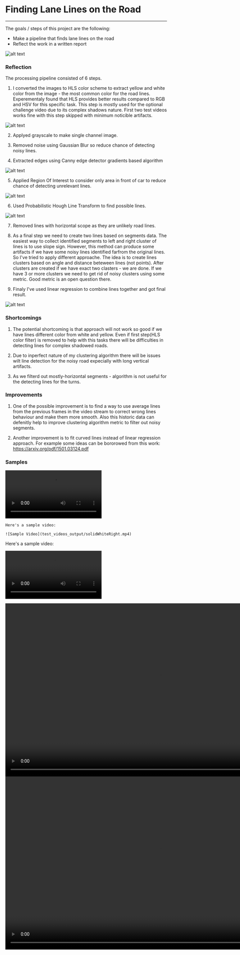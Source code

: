 # **Finding Lane Lines on the Road**

[//]: # (Image References)

[image1]: ./examples/grayscale.jpg "Grayscale"
[image2]: ./test_pipeline/HLS_filter.jpg "HLS filtered"
[image3]: ./test_pipeline/canny.jpg "Canny Edges"
[image4]: ./test_pipeline/region.jpg "Region of Interest"
[image5]: ./test_pipeline/segments.jpg "Hough Segments"
[image6]: ./test_pipeline/final.jpg "Final image"
[image7]: ./test_images/solidYellowLeft.jpg "Initial"

[video1]: ./test_videos_output/solidWhiteRight.mp4 "Sample 1"

---

The goals / steps of this project are the following:
* Make a pipeline that finds lane lines on the road
* Reflect the work in a written report

![alt text][image7]

### Reflection

The processing pipeline consisted of 6 steps. 

1. I converted the images to HLS color scheme to extract yellow and white color from the image - the most common color for the road lines. Experementaly found that HLS provides better results compared to RGB and HSV for this specific task. This step is mostly used for the optional challenge video due to its complex shadows nature. First two test videos works fine with this step skipped with minimum noticible artifacts. 

![alt text][image2]

2. Applyed grayscale to make single channel image.

3. Removed noise using Gaussian Blur so reduce chance of detecting noisy lines.

4. Extracted edges using Canny edge detector gradients based algorithm

![alt text][image3]

5. Applied Region Of Interest to consider only area in front of car to reduce chance of detecting unrelevant lines.

![alt text][image4]

6. Used Probabilistic Hough Line Transform to find possible lines.

![alt text][image5]

7. Removed lines with horizontal scope as they are unlikely road lines. 

8. As a final step we need to create two lines based on segments data. The easiest way to collect identified segments to left and right cluster of lines is to use slope sign. However, this method can produce some artifacts if we have some noisy lines identified farfrom the original lines. So I've tried to apply different approache. The idea is to create lines clusters based on angle and distance beteween lines (not points). After clusters are created if we have exact two clasters - we are done. If we have 3 or more clusters we need to get rid of noisy clusters using some metric. Good metric is an open question there. 

9. Finaly I've used linear regression to combine lines together and got final result.

![alt text][image6]


### Shortcomings 

1. The potential shortcoming is that approach will not work so good if we have lines different color from white and yellow. Even if first step(HLS color filter) is removed to help with this tasks there will be difficulties in detecting lines for complex shadowed roads.

2. Due to inperfect nature of my clustering algorithm there will be issues wilt line detection for the noisy road expecially with long vertical artifacts. 

3. As we filterd out mostly-horizontal segments - algorithm is not useful for the detecting lines for the turns.

### Improvements

1. One of the possible improvement is to find a way to use average lines from the previous frames in the video stream to correct wrong lines behaviour and make them more smooth. Also this historic data can defenitly help to improve clustering algorithm metric to filter out noisy segments.

2. Another improvement is to fit curved lines instead of linear regression approach. For example some ideas can be bororowed from this work:  https://arxiv.org/pdf/1501.03124.pdf

### Samples

![alt text][video1]

    Here's a sample video:

    ![Sample Video](test_videos_output/solidWhiteRight.mp4)

Here's a sample video:

![Sample Video](img/markdown_video.mp4)

<video width="960" height="540" controls>
  <source src="test_videos_output/solidYellowLeft.mp4">
</video>

<video width="960" height="540" controls>
  <source src="test_videos_output/challenge.mp4">
</video>

